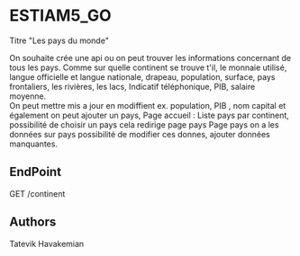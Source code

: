 # ESTIAM5_GO
Titre "Les pays du monde"

On souhaite crée une api ou on peut trouver les informations concernant de tous les pays.
Comme sur quelle continent se trouve t'il, le monnaie utilisé, langue officielle et langue nationale, drapeau, population, surface, pays frontaliers, les rivières, les lacs, Indicatif téléphonique, PIB, salaire moyenne.  
On peut mettre mis a jour en modiffient ex. population, PIB , nom capital et également on peut ajouter un pays, 
Page accueil : Liste pays par continent, possibilité de choisir un pays cela redirige page pays
Page pays on a les données sur pays possibilité de modifier ces donnes, ajouter données manquantes.


## EndPoint 
GET /continent


## Authors
Tatevik Havakemian
